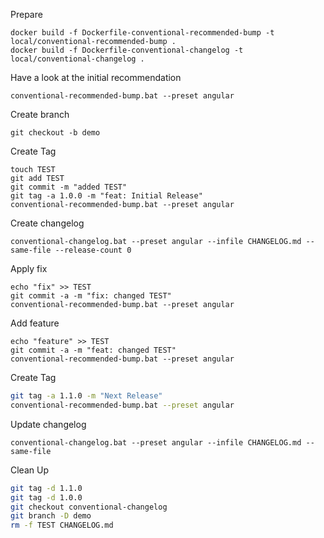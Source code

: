 Prepare

```
docker build -f Dockerfile-conventional-recommended-bump -t local/conventional-recommended-bump .
docker build -f Dockerfile-conventional-changelog -t local/conventional-changelog .
```

Have a look at the initial recommendation

```
conventional-recommended-bump.bat --preset angular
```

Create branch

```
git checkout -b demo
```

Create Tag

```
touch TEST
git add TEST
git commit -m "added TEST"
git tag -a 1.0.0 -m "feat: Initial Release"
conventional-recommended-bump.bat --preset angular
```

Create changelog

```
conventional-changelog.bat --preset angular --infile CHANGELOG.md --same-file --release-count 0
```

Apply fix

```
echo "fix" >> TEST
git commit -a -m "fix: changed TEST"
conventional-recommended-bump.bat --preset angular
```

Add feature

```
echo "feature" >> TEST
git commit -a -m "feat: changed TEST"
conventional-recommended-bump.bat --preset angular
```

Create Tag

```sh
git tag -a 1.1.0 -m "Next Release"
conventional-recommended-bump.bat --preset angular
```

Update changelog

```
conventional-changelog.bat --preset angular --infile CHANGELOG.md --same-file
```

Clean Up

```sh
git tag -d 1.1.0
git tag -d 1.0.0
git checkout conventional-changelog
git branch -D demo
rm -f TEST CHANGELOG.md
```
